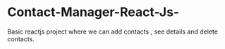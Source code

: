 # Contact-Manager-React-Js-
Basic reactjs project where we can add contacts , see details and delete contacts.

